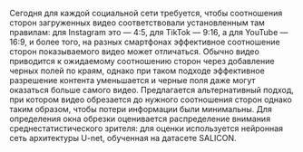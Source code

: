Сегодня для каждой социальной сети требуется, чтобы соотношения сторон загруженных видео соответствовали установленным там правилам: для Instagram это — 4:5, для TikTok — 9:16, а для YouTube — 16:9, и более того, на разных смартфонах эффективное соотношение сторон показываемого видео может отличаться. 
Обычно видео приводится к ожидаемому соотношению сторон через добавление черных полей по краям, однако при таком подходе эффективное разрешение контента уменьшается и черные поля даже могут оказаться больше самого видео. 
Предлагается альтернативный подход, при котором видео обрезается до нужного соотношения сторон однако таким образом, чтобы потери информации были минимальны.
Для определения окна обрезки оценивается распределение внимания среднестатистического зрителя: для оценки используется нейронная сеть архитектуры U-net, обученная на датасете SALICON.
